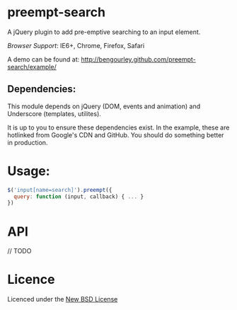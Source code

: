 preempt-search
=======

A jQuery plugin to add pre-emptive searching to an input element.

*Browser Support*: IE6+, Chrome, Firefox, Safari

A demo can be found at: http://bengourley.github.com/preempt-search/example/

## Dependencies:

This module depends on jQuery (DOM, events and animation) and Underscore
(templates, utilites).

It is up to you to ensure these dependencies exist. In the example, these are
hotlinked from Google's CDN and GitHub. You should do something better in
production.

# Usage:

```js
$('input[name=search]').preempt({
  query: function (input, callback) { ... }
})
```

# API

// TODO

# Licence
Licenced under the [New BSD License](http://opensource.org/licenses/bsd-license.php)